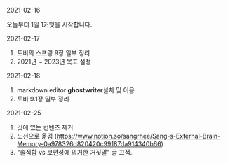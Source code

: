 2021-02-16

오늘부터 1일 1커밋을 시작합니다.

2021-02-17

1. 토비의 스프링 9장 일부 정리
2. 2021년 ~ 2023년 목표 설정

2021-02-18

1. markdown editor **ghostwriter**설치 및 이용
2. 토비 9.1장 일부 정리

2021-02-25

1. 깃에 있는 컨텐츠 제거
2. 노션으로 옮김 (https://www.notion.so/sangrhee/Sang-s-External-Brain-Memory-0a978326d820420c99187da914340b66)
3. "솔직함 vs 보편성에 의거한 거짓말" 글 끄적..
